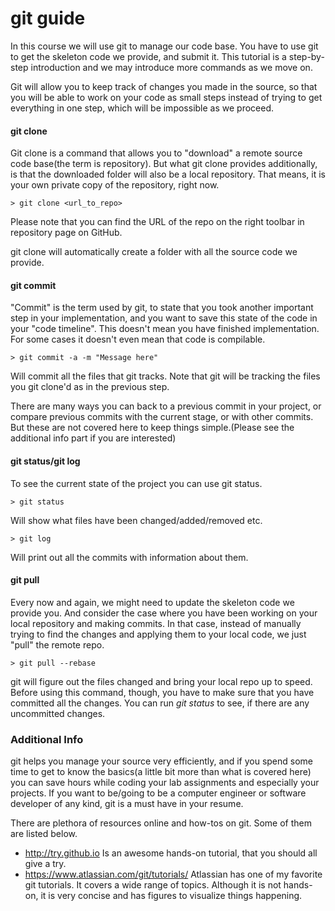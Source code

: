 # git guide

In this course we will use git to manage our code base. You have to use git to get the skeleton code we provide, and submit it. This tutorial is a step-by-step introduction and we may introduce more commands as we move on.

Git will allow you to keep track of changes you made in the source, so that you will be able to work on your code as small steps instead of trying to get everything in one step, which will be impossible as we proceed.

#### git clone

Git clone is a command that allows you to "download" a remote source code base(the term is repository). But what git clone provides additionally, is that the downloaded folder will also be a local repository. That means, it is your own private copy of the repository, right now.

```
> git clone <url_to_repo>
```

Please note that you can find the URL of the repo on the right toolbar in repository page on GitHub.

git clone will automatically create a folder with all the source code we provide.

#### git commit

"Commit" is the term used by git, to state that you took another important step in your implementation, and you want to save this state of the code in your "code timeline". This doesn't mean you have finished implementation. For some cases it doesn't even mean that code is compilable.

```
> git commit -a -m "Message here"
```

Will commit all the files that git tracks. Note that git will be tracking the files you git clone'd as in the previous step.

There are many ways you can back to a previous commit in your project, or compare previous commits with the current stage, or with other commits. But these are not covered here to keep things simple.(Please see the additional info part if you are interested)

#### git status/git log

To see the current state of the project you can use git status.

```
> git status
```

Will show what files have been changed/added/removed etc.

```
> git log
```

Will print out all the commits with information about them.

#### git pull

Every now and again, we might need to update the skeleton code we provide you. And consider the case where you have been working on your local repository and making commits. In that case, instead of manually trying to find the changes and applying them to your local code, we just "pull" the remote repo. 

```
> git pull --rebase
```

git will figure out the files changed and bring your local repo up to speed. Before using this command, though, you have to make sure that you have committed all the changes. You can run *git status* to see, if there are any uncommitted changes.

### Additional Info

git helps you manage your source very efficiently, and if you spend some time to get to know the basics(a little bit more than what is covered here) you can save hours while coding your lab assignments and especially your projects. If you want to be/going to be a computer engineer or software developer of any kind, git is a must have in your resume.

There are plethora of resources online and how-tos on git. Some of them are listed below.

- http://try.github.io Is an awesome hands-on tutorial, that you should all give a try.
- https://www.atlassian.com/git/tutorials/ Atlassian has one of my favorite git tutorials. It covers a wide range of topics. Although it is not hands-on, it is very concise and has figures to visualize things happening.

